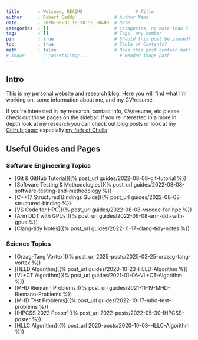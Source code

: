 ```yaml
---
title       : Welcome, README                    # Title
author      : Robert Caddy               # Author Name
date        : 2020-08-31 10:58:56 -0400  # Date
categories  : []                         # Catagories, no more than 2
tags        : []                         # Tags, any number
pin         : true                       # Should this post be pinned?
toc         : true                       # Table of Contents?
math        : false                      # Does this post contain math?
# image       : /assets/img/...            # Header image path
---
```


## Intro

This is my personal website and research blog. Here you will find what I'm
working on, some information about me, and my CV/resume.

If you're interested in my research, contact info, CV/resume, etc please check
out those pages on the sidebar. If you're interested in a more in depth look at
my research you can check out blog posts or look at my [GitHub
page](https://github.com/bcaddy); especially
[my fork of Cholla](https://github.com/bcaddy/cholla).

## Useful Guides and Pages

### Software Engineering Topics

- [Git & GitHub Tutorial]({% post_url guides/2022-08-08-git-tutorial %})
- [Software Testing & Methodologies]({% post_url guides/2022-08-08-software-testing-and-methodology %})
- [C++17 Structured Bindings Guide]({% post_url guides/2022-08-08-structured-binding %})
- [VS Code for HPC]({% post_url guides/2022-08-08-vscode-for-hpc %})
- [Arm DDT with GPUs]({% post_url guides/2022-09-08-arm-ddt-with-gpus %})
- [Clang-tidy Notes]({% post_url guides/2022-11-17-clang-tidy-notes %})

### Science Topics

- [Orzag-Tang Vortex]({% post_url 2025-posts/2025-03-25-orszag-tang-vortex %})
- [HLLD Algorithm]({% post_url guides/2020-10-23-HLLD-Algorithm %})
- [VL+CT Algorithm]({% post_url guides/2021-01-06-VL+CT-Algorithm %})
- [MHD Riemann Problems]({% post_url guides/2021-11-19-MHD-Riemann-Problems %})
- [MHD Test Problems]({% post_url guides/2022-10-17-mhd-test-problems %})
- [IHPCSS 2022 Poster]({% post_url 2022-posts/2022-05-30-IHPCSS-poster %})
- [HLLC Algorithm]({% post_url 2020-posts/2020-10-08-HLLC-Algorithm %})
